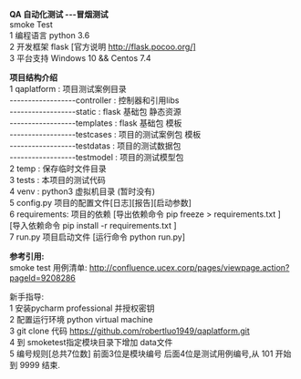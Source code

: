 **QA 自动化测试 ---冒烟测试**  <br>
smoke Test             <br>
1   编程语言 python 3.6   <br>
2   开发框架  flask     [官方说明 http://flask.pocoo.org/]  <br>
3   平台支持  Windows 10 && Centos 7.4   <br>


**项目结构介绍**   <br>
1  qaplatform  : 项目测试案例目录 <br>
 ------------------controller : 控制器和引用libs <br>
 ------------------static : flask 基础包 静态资源 <br>
 ------------------templates : flask 基础包 模板 <br>
 ------------------testcases : 项目的测试案例包  模板 <br>
 ------------------testdatas : 项目的测试数据包   <br>
 ------------------testmodel : 项目的测试模型包   <br>
2  temp  :  保存临时文件目录     <br>
3  tests :  本项目的测试代码     <br>
4  venv  :   python3 虚拟机目录 (暂时没有)         <br>
5  config.py   项目的配置文件[日志][报告][启动参数]  <br>
6  requirements: 项目的依赖      [导出依赖命令  pip freeze > requirements.txt ] <br>
    [导入依赖命令  pip install -r requirements.txt ] <br>
7  run.py      项目启动文件 [运行命令  python run.py]   <br>


**参考引用:**    <br>
smoke test 用例清单:  http://confluence.ucex.corp/pages/viewpage.action?pageId=9208286 <br>

新手指导:    <br>
1     安装pycharm professional 并授权密钥   <br>
2     配置运行环境  python virtual machine  <br>
3     git clone 代码 https://github.com/robertluo1949/qaplatform.git <br>
4     到 smoketest指定模块目录下增加  data文件   <br>
5     编号规则[总共7位数]  前面3位是模块编号  后面4位是测试用例编号,从 101 开始 到 9999 结束. <br>  
